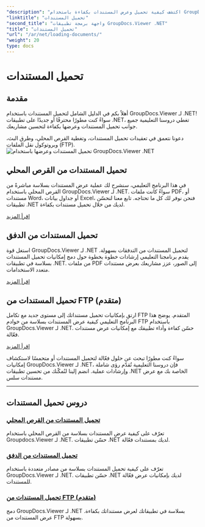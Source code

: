 ```yaml
---
"description": "اكتشف كيفية تحميل وعرض المستندات بكفاءة باستخدام GroupDocs.Viewer .NET. استكشف دروسًا تعليمية حول تحميل القرص المحلي، والتدفق، وFTP لتطبيقات .NET المُحسّنة."
"linktitle": "تحميل المستندات"
"second_title": "واجهة برمجة تطبيقات GroupDocs.Viewer .NET"
"title": "تحميل المستندات"
"url": "/ar/net/loading-documents/"
"weight": 20
type: docs
---
```

# تحميل المستندات

## مقدمة

أهلاً بكم في الدليل الشامل لتحميل المستندات باستخدام GroupDocs.Viewer لـ .NET! سواءً كنت مطورًا محترفًا أو جديدًا على تطبيقات .NET، تغطي دروسنا التعليمية جميع جوانب تحميل المستندات وعرضها بكفاءة لتحسين مشاريعك.

دعونا نتعمق في تعقيدات تحميل المستندات، وتغطية القرص المحلي، وطرق البث، وبروتوكول نقل الملفات (FTP).
![تحميل المستندات وعرضها باستخدام GroupDocs.Viewer .NET](/viewer/loading-documents/image.png)
## تحميل المستندات من القرص المحلي

في هذا البرنامج التعليمي، سنشرح لك عملية عرض المستندات بسلاسة مباشرةً من القرص المحلي باستخدام GroupDocs.Viewer لـ .NET. سواءً كانت ملفات PDF، أو مستندات Word، أو جداول بيانات Excel، فنحن نوفر لك كل ما تحتاجه. تابع معنا لنحسّن تطبيقات .NET لديك من خلال تحميل مستندات بكفاءة.

[اقرأ المزيد](./loading-document-local-disk/)

## تحميل المستندات من الدفق

استغل قوة GroupDocs.Viewer لـ .NET لتحميل المستندات من التدفقات بسهولة. يقدم برنامجنا التعليمي إرشادات خطوة بخطوة حول دمج إمكانيات تحميل المستندات بسلاسة في تطبيقات .NET. من ملفات PDF إلى الصور، عزز مشاريعك بعرض مستندات متعدد الاستخدامات.

[اقرأ المزيد](./loading-document-stream/)

## تحميل المستندات من FTP (متقدم)

ارتقِ بإمكانيات تحميل مستنداتك إلى مستوى جديد مع تكامل FTP المتقدم. يوضح هذا البرنامج التعليمي كيفية عرض المستندات بسلاسة من خوادم FTP باستخدام GroupDocs.Viewer لـ .NET. حسّن كفاءة وأداء تطبيقك مع إمكانيات عرض مستندات فعّالة.

[اقرأ المزيد](./loading-document-ftp/)

سواءً كنت مطورًا تبحث عن حلول فعّالة لتحميل المستندات أو متحمسًا لاستكشاف إمكانيات GroupDocs.Viewer لـ .NET، فإن دروسنا التعليمية تُقدّم رؤى شاملة وإرشادات عملية. انضم إلينا لنُمكّنك من تحسين تطبيقات .NET الخاصة بك مع عرض مستندات سلس.

---
## دروس تحميل المستندات
### [تحميل المستندات من القرص المحلي](./loading-document-local-disk/)
تعرّف على كيفية عرض المستندات بسلاسة من القرص المحلي باستخدام Groupdocs.Viewer لـ .NET. حسّن تطبيقات .NET لديك بمستندات فعّالة.
### [تحميل المستندات من الدفق](./loading-document-stream/)
تعرّف على كيفية تحميل المستندات بسلاسة من مصادر متعددة باستخدام GroupDocs.Viewer لـ .NET. حسّن تطبيقات .NET لديك بإمكانيات عرض فعّالة للمستندات.
### [تحميل المستندات من FTP (متقدم)](./loading-document-ftp/)
دمج GroupDocs.Viewer لـ .NET بسلاسة في تطبيقاتك لعرض مستنداتك بكفاءة. عرض المستندات من FTP بسهولة.
